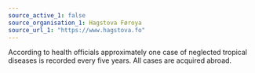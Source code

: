 ```yaml
---
source_active_1: false
source_organisation_1: Hagstova Føroya
source_url_1: "https://www.hagstova.fo"
---
```

According to health officials approximately one case of neglected tropical diseases is recorded every five years. All cases are acquired abroad.
